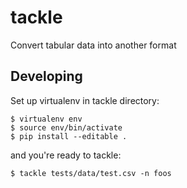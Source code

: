 # tackle
Convert tabular data into another format

## Developing

Set up virtualenv in tackle directory:

    $ virtualenv env
    $ source env/bin/activate
    $ pip install --editable .

and you're ready to tackle:

    $ tackle tests/data/test.csv -n foos
